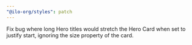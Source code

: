 ```yaml
---
"@ilo-org/styles": patch
---
```


Fix bug where long Hero titles would stretch the Hero Card when set to justify start, ignoring the size property of the card.
